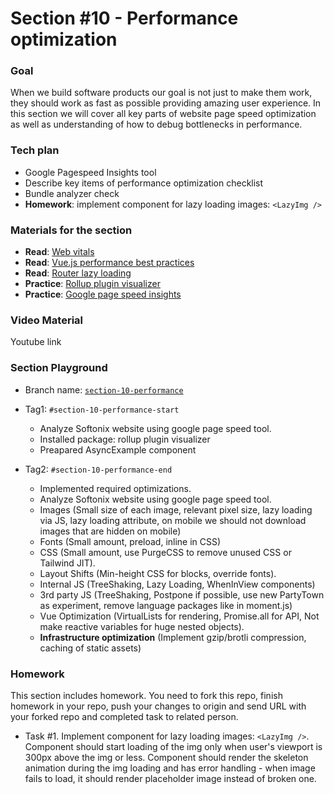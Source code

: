 # Section #10 - Performance optimization

### Goal
When we build software products our goal is not just to make them work, they should work as fast as possible providing amazing user experience. In this section we will cover all key parts of website page speed optimization as well as understanding of how to debug bottlenecks in performance.

### Tech plan
- Google Pagespeed Insights tool
- Describe key items of performance optimization checklist
- Bundle analyzer check
- **Homework**: implement component for lazy loading images: `<LazyImg />`

### Materials for the section
- **Read**: [Web vitals](https://web.dev/vitals/)
- **Read**: [Vue.js performance best practices](https://vuejs.org/guide/best-practices/performance.html)
- **Read**: [Router lazy loading](https://router.vuejs.org/guide/advanced/lazy-loading.html)
- **Practice**: [Rollup plugin visualizer](https://www.npmjs.com/package/rollup-plugin-visualizer)
- **Practice**: [Google page speed insights](https://pagespeed.web.dev/)

### Video Material
Youtube link

### Section Playground
- Branch name: [`section-10-performance`](https://github.com/Softonix/softonix-incubator/tree/section-10-performance)
- Tag1: `#section-10-performance-start`
  - Analyze Softonix website using google page speed tool.
  - Installed package: rollup plugin visualizer
  - Preapared AsyncExample component

- Tag2: `#section-10-performance-end`
  - Implemented required optimizations.
  - Analyze Softonix website using google page speed tool.
  - Images (Small size of each image, relevant pixel size, lazy loading via JS, lazy loading attribute, on mobile we should not download images that are hidden on mobile)
  - Fonts (Small amount, preload, inline in CSS)
  - CSS (Small amount, use PurgeCSS to remove unused CSS or Tailwind JIT).
  - Layout Shifts (Min-height CSS for blocks, override fonts).
  - Internal JS (TreeShaking, Lazy Loading, WhenInView components)
  - 3rd party JS (TreeShaking, Postpone if possible, use new PartyTown as experiment, remove language packages like in moment.js)
  - Vue Optimization (VirtualLists for rendering, Promise.all for API, Not make reactive variables for huge nested objects).
  - **Infrastructure optimization** (Implement gzip/brotli compression, caching of static assets)

### Homework
This section includes homework. You need to fork this repo, finish homework in your repo, push your changes to origin and send URL with your forked repo and completed task to related person.

- Task #1. Implement component for lazy loading images: `<LazyImg />`. Component should start loading of the img only when user's viewport is 300px above the img or less. Component should render the skeleton animation during the img loading and has error handling - when image fails to load, it should render placeholder image instead of broken one.